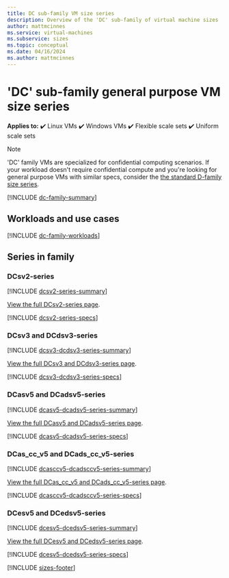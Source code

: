 ```yaml
---
title: DC sub-family VM size series 
description: Overview of the 'DC' sub-family of virtual machine sizes
author: mattmcinnes
ms.service: virtual-machines
ms.subservice: sizes
ms.topic: conceptual
ms.date: 04/16/2024
ms.author: mattmcinnes
---
```


# 'DC' sub-family general purpose VM size series

**Applies to:** :heavy_check_mark: Linux VMs :heavy_check_mark: Windows VMs :heavy_check_mark: Flexible scale sets :heavy_check_mark: Uniform scale sets

> [!NOTE]
> 'DC' family VMs are specialized for confidential computing scenarios. If your workload doesn't require confidential compute and you're looking for general purpose VMs with similar specs, consider the [the standard D-family size series](./d-family.md).

[!INCLUDE [dc-family-summary](./includes/dc-family-summary.md)]

## Workloads and use cases

[!INCLUDE [dc-family-workloads](./includes/dc-family-workloads.md)]

## Series in family

### DCsv2-series
[!INCLUDE [dcsv2-series-summary](./includes/dcsv2-series-summary.md)]

[View the full DCsv2-series page](../../dcv2-series.md).

[!INCLUDE [dcsv2-series-specs](./includes/dcsv2-series-specs.md)]


### DCsv3 and DCdsv3-series
[!INCLUDE [dcsv3-dcdsv3-series-summary](./includes/dcsv3-dcdsv3-series-summary.md)]

[View the full DCsv3 and DCdsv3-series page](../../dcv3-series.md).

[!INCLUDE [dcsv3-dcdsv3-series-specs](./includes/dcsv3-dcdsv3-series-specs.md)]


### DCasv5 and DCadsv5-series
[!INCLUDE [dcasv5-dcadsv5-series-summary](./includes/dcasv5-dcadsv5-series-summary.md)]

[View the full DCasv5 and DCadsv5-series page](../../dcasv5-dcadsv5-series.md).

[!INCLUDE [dcasv5-dcadsv5-series-specs](./includes/dcasv5-dcadsv5-series-specs.md)]


### DCas_cc_v5 and DCads_cc_v5-series
[!INCLUDE [dcasccv5-dcadsccv5-series-summary](./includes/dcasccv5-dcadsccv5-series-summary.md)]

[View the full DCas_cc_v5 and DCads_cc_v5-series page](../../dcasccv5-dcadsccv5-series.md).

[!INCLUDE [dcasccv5-dcadsccv5-series-specs](./includes/dcasccv5-dcadsccv5-series-specs.md)]


### DCesv5 and DCedsv5-series
[!INCLUDE [dcesv5-dcedsv5-series-summary](./includes/dcesv5-dcedsv5-series-summary.md)]

[View the full DCesv5 and DCedsv5-series page](../../dcesv5-dcedsv5-series.md).

[!INCLUDE [dcesv5-dcedsv5-series-specs](./includes/dcesv5-dcedsv5-series-specs.md)]


[!INCLUDE [sizes-footer](../includes/sizes-footer.md)]
